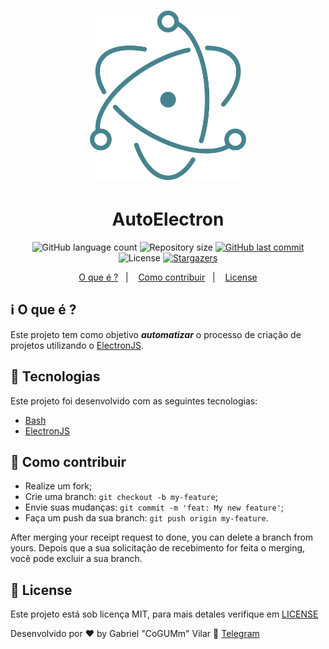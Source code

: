 <h1 align="center">
    <img alt="#Delicinha" title="AutoElectron" src=".github/electron.png" width="250px" />
</h1>

<h1 align="center"><b>AutoElectron</b></h1>

<p align="center">
  <img alt="GitHub language count" src="https://img.shields.io/github/languages/count/cogumm/AutoElectron?color=%2304D361">

  <img alt="Repository size" src="https://img.shields.io/github/repo-size/cogumm/AutoElectron">

  <a href="https://github.com/cogumm/AutoElectron/commits/master">
    <img alt="GitHub last commit" src="https://img.shields.io/github/last-commit/cogumm/AutoElectron">
  </a>

  <img alt="License" src="https://img.shields.io/badge/license-MIT-brightgreen">
   <a href="https://github.com/cogumm/AutoElectron/stargazers">
    <img alt="Stargazers" src="https://img.shields.io/github/stars/cogumm/AutoElectron?style=social">
  </a>
</p>

<p align="center">
  <a href="#">O que é ?</a>&nbsp;&nbsp;&nbsp;|&nbsp;&nbsp;&nbsp;
  <a href="#-como-contribuir">Como contribuir</a>&nbsp;&nbsp;&nbsp;|&nbsp;&nbsp;&nbsp;
  <a href="#memo-license">License</a>
</p>

## :information_source: O que é ?

Este projeto tem como objetivo **_automatizar_** o processo de criação de projetos utilizando o [ElectronJS][electron].

## :rocket: Tecnologias

Este projeto foi desenvolvido com as seguintes tecnologias:

-   [Bash][bash]
-   [ElectronJS][electron]

## 🤔 Como contribuir

-   Realize um fork;
-   Crie uma branch: `git checkout -b my-feature`;
-   Envie suas mudanças: `git commit -m 'feat: My new feature'`;
-   Faça um push da sua branch: `git push origin my-feature`.

After merging your receipt request to done, you can delete a branch from yours.
Depois que a sua solicitação de recebimento for feita o merging, você pode excluir a sua branch.

## :memo: License

Este projeto está sob licença MIT, para mais detales verifique em [LICENSE](LICENSE)

Desenvolvido por ♥ by Gabriel "CoGUMm" Vilar :wave: [Telegram][telegram]

[electron]: https://www.electronjs.org/
[bash]: "https://en.wikipedia.org/wiki/Bash_(Unix_shell)"
[telegram]: https://t.me/CoGUMm
